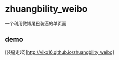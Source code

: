 zhuangbility_weibo
==================

一个利用微博尾巴装逼的单页面


demo
-----
[装逼走起][http://viko16.github.io/zhuangbility_weibo]